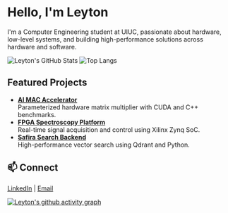 # Hello, I'm Leyton

I'm a Computer Engineering student at UIUC, passionate about hardware, low-level systems, and building high-performance solutions across hardware and software.

<!-- Stats and activity: -->
![Leyton's GitHub Stats](https://github-readme-stats.vercel.app/api?username=leytonkm&show_icons=true&hide_title=true&hide_rank=true&count_private=true&hide=prs&theme=default)
![Top Langs](https://github-readme-stats.vercel.app/api/top-langs/?username=leytonkm&layout=compact&hide_title=true&hide=css,html&theme=default)


## Featured Projects

- [**AI MAC Accelerator**](https://github.com/leytonkm/ai-mac-accelerator)  
  Parameterized hardware matrix multiplier with CUDA and C++ benchmarks.
- [**FPGA Spectroscopy Platform**](https://github.com/leytonkm/spectroscopy-fpga)  
  Real-time signal acquisition and control using Xilinx Zynq SoC.
- [**Safira Search Backend**](https://github.com/leytonkm/safira-search)  
  High-performance vector search using Qdrant and Python.

## 📫 Connect
[LinkedIn](https://linkedin.com/in/leytonmueller) | [Email](mailto:leytonm2@illinois.edu)


[![Leyton's github activity graph](https://github-readme-activity-graph.cyclic.app/graph?username=leytonkm&theme=github)](https://github.com/ashutosh00710/github-readme-activity-graph)

